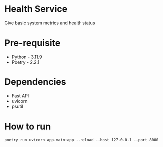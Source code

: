 # Health Service
Give basic system metrics and health status

# Pre-requisite
- Python - 3.11.9
- Poetry - 2.2.1

# Dependencies
- Fast API
- uvicorn
- psutil

# How to run
`poetry run uvicorn app.main:app --reload --host 127.0.0.1 --port 8000`

